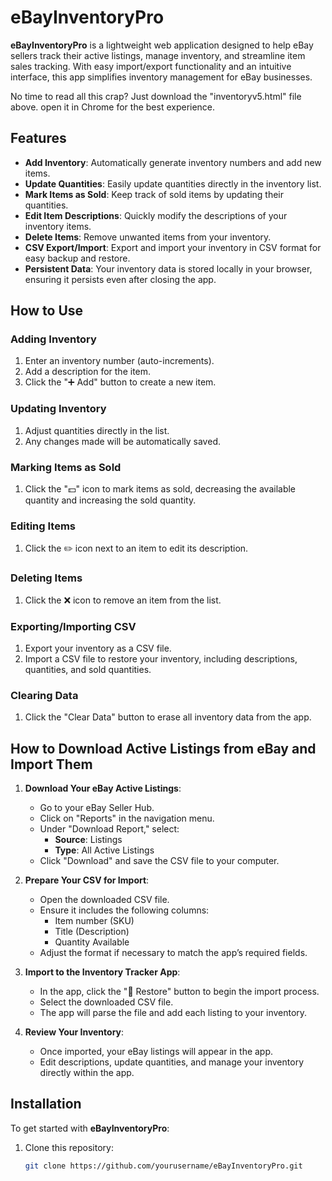 # eBayInventoryPro

**eBayInventoryPro** is a lightweight web application designed to help eBay sellers track their active listings, manage inventory, and streamline item sales tracking. With easy import/export functionality and an intuitive interface, this app simplifies inventory management for eBay businesses.

No time to read all this crap? Just download the "inventoryv5.html" file above. open it in Chrome for the best experience.

## Features

- **Add Inventory**: Automatically generate inventory numbers and add new items.
- **Update Quantities**: Easily update quantities directly in the inventory list.
- **Mark Items as Sold**: Keep track of sold items by updating their quantities.
- **Edit Item Descriptions**: Quickly modify the descriptions of your inventory items.
- **Delete Items**: Remove unwanted items from your inventory.
- **CSV Export/Import**: Export and import your inventory in CSV format for easy backup and restore.
- **Persistent Data**: Your inventory data is stored locally in your browser, ensuring it persists even after closing the app.

## How to Use

### Adding Inventory
1. Enter an inventory number (auto-increments).
2. Add a description for the item.
3. Click the "➕ Add" button to create a new item.

### Updating Inventory
1. Adjust quantities directly in the list.
2. Any changes made will be automatically saved.

### Marking Items as Sold
1. Click the "💵" icon to mark items as sold, decreasing the available quantity and increasing the sold quantity.

### Editing Items
1. Click the ✏️ icon next to an item to edit its description.

### Deleting Items
1. Click the ❌ icon to remove an item from the list.

### Exporting/Importing CSV
1. Export your inventory as a CSV file.
2. Import a CSV file to restore your inventory, including descriptions, quantities, and sold quantities.

### Clearing Data
1. Click the "Clear Data" button to erase all inventory data from the app.

## How to Download Active Listings from eBay and Import Them

1. **Download Your eBay Active Listings**:
   - Go to your eBay Seller Hub.
   - Click on "Reports" in the navigation menu.
   - Under "Download Report," select:
     - **Source**: Listings
     - **Type**: All Active Listings
   - Click "Download" and save the CSV file to your computer.

2. **Prepare Your CSV for Import**:
   - Open the downloaded CSV file.
   - Ensure it includes the following columns:
     - Item number (SKU)
     - Title (Description)
     - Quantity Available
   - Adjust the format if necessary to match the app’s required fields.

3. **Import to the Inventory Tracker App**:
   - In the app, click the "🔺 Restore" button to begin the import process.
   - Select the downloaded CSV file.
   - The app will parse the file and add each listing to your inventory.

4. **Review Your Inventory**:
   - Once imported, your eBay listings will appear in the app.
   - Edit descriptions, update quantities, and manage your inventory directly within the app.

## Installation

To get started with **eBayInventoryPro**:

1. Clone this repository:
   ```bash
   git clone https://github.com/yourusername/eBayInventoryPro.git
